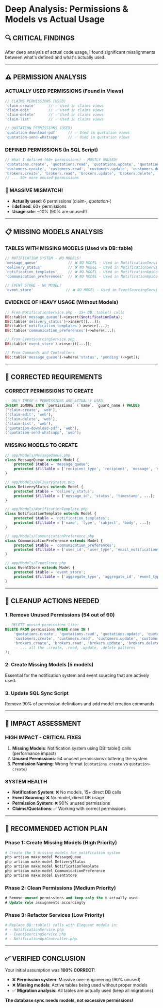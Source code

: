 # Deep Analysis: Permissions & Models vs Actual Usage

## 🔍 **CRITICAL FINDINGS**

After deep analysis of actual code usage, I found significant misalignments between what's defined and what's actually used.

---

## ⚠️ **PERMISSION ANALYSIS**

### **ACTUALLY USED PERMISSIONS** (Found in Views)
```php
// CLAIMS PERMISSIONS (USED)
'claim-create'      // ✅ Used in claims views
'claim-edit'        // ✅ Used in claims views
'claim-delete'      // ✅ Used in claims views
'claim-list'        // ✅ Used in claims views

// QUOTATION PERMISSIONS (USED)
'quotation-download-pdf'     // ✅ Used in quotation views
'quotation-send-whatsapp'    // ✅ Used in quotation views
```

### **DEFINED PERMISSIONS** (In SQL Script)
```php
// What I defined (60+ permissions) - MOSTLY UNUSED!
'quotations.create', 'quotations.read', 'quotations.update', 'quotations.delete',
'customers.create', 'customers.read', 'customers.update', 'customers.delete',
'brokers.create', 'brokers.read', 'brokers.update', 'brokers.delete',
// ... 50+ more unused permissions
```

### 🚨 **MASSIVE MISMATCH!**
- **Actually used**: 6 permissions (claim-*, quotation-*)
- **I defined**: 60+ permissions
- **Usage rate**: ~10% (90% are unused!)

---

## 📋 **MISSING MODELS ANALYSIS**

### **TABLES WITH MISSING MODELS** (Used via DB::table)
```php
// NOTIFICATION SYSTEM - NO MODELS!
'message_queue'              // ❌ NO MODEL - Used in NotificationService
'delivery_status'            // ❌ NO MODEL - Used in NotificationService
'notification_templates'     // ❌ NO MODEL - Used in NotificationApiController
'communication_preferences'  // ❌ NO MODEL - Used in NotificationApiController

// EVENT STORE - NO MODEL!
'event_store'               // ❌ NO MODEL - Used in EventSourcingService
```

### **EVIDENCE OF HEAVY USAGE** (Without Models)
```php
// From NotificationService.php - 15+ DB::table() calls
DB::table('message_queue')->insert($notificationData);
DB::table('delivery_status')->insert([...]);
DB::table('notification_templates')->where(...);
DB::table('communication_preferences')->where(...);

// From EventSourcingService.php
DB::table('event_store')->insert([...]);

// From Commands and Controllers
DB::table('message_queue')->where('status', 'pending')->get();
```

---

## 🎯 **CORRECTED REQUIREMENTS**

### **CORRECT PERMISSIONS TO CREATE**
```sql
-- ONLY THESE 6 PERMISSIONS ARE ACTUALLY USED
INSERT IGNORE INTO `permissions` (`name`, `guard_name`) VALUES
('claim-create', 'web'),
('claim-edit', 'web'),
('claim-delete', 'web'),
('claim-list', 'web'),
('quotation-download-pdf', 'web'),
('quotation-send-whatsapp', 'web');
```

### **MISSING MODELS TO CREATE**
```php
// app/Models/MessageQueue.php
class MessageQueue extends Model {
    protected $table = 'message_queue';
    protected $fillable = ['recipient_type', 'recipient', 'message', 'status', ...];
}

// app/Models/DeliveryStatus.php
class DeliveryStatus extends Model {
    protected $table = 'delivery_status';
    protected $fillable = ['message_id', 'status', 'timestamp', ...];
}

// app/Models/NotificationTemplate.php
class NotificationTemplate extends Model {
    protected $table = 'notification_templates';
    protected $fillable = ['name', 'type', 'subject', 'body', ...];
}

// app/Models/CommunicationPreference.php
class CommunicationPreference extends Model {
    protected $table = 'communication_preferences';
    protected $fillable = ['user_id', 'user_type', 'email_notifications', ...];
}

// app/Models/EventStore.php
class EventStore extends Model {
    protected $table = 'event_store';
    protected $fillable = ['aggregate_type', 'aggregate_id', 'event_type', ...];
}
```

---

## 🔧 **CLEANUP ACTIONS NEEDED**

### 1. **Remove Unused Permissions** (54 out of 60)
```sql
-- DELETE unused permissions like:
DELETE FROM permissions WHERE name IN (
    'quotations.create', 'quotations.read', 'quotations.update', 'quotations.delete',
    'customers.create', 'customers.read', 'customers.update', 'customers.delete',
    'brokers.create', 'brokers.read', 'brokers.update', 'brokers.delete',
    -- ... all the .create, .read, .update, .delete patterns
);
```

### 2. **Create Missing Models** (5 models)
Essential for the notification system and event sourcing that are actively used.

### 3. **Update SQL Sync Script**
Remove 90% of permission definitions and add model creation commands.

---

## 🏁 **IMPACT ASSESSMENT**

### **HIGH IMPACT - CRITICAL FIXES**
1. **Missing Models**: Notification system using DB::table() calls (performance impact)
2. **Unused Permissions**: 54 unused permissions cluttering the system
3. **Permission Naming**: Wrong format (`quotations.create` vs `quotation-create`)

### **SYSTEM HEALTH**
- **Notification System**: ❌ No models, 15+ direct DB calls
- **Event Sourcing**: ❌ No model, direct DB usage
- **Permission System**: ❌ 90% unused permissions
- **Claims/Quotations**: ✅ Working with correct permissions

---

## 🚀 **RECOMMENDED ACTION PLAN**

### Phase 1: **Create Missing Models** (High Priority)
```bash
# Create the 5 missing models for notification system
php artisan make:model MessageQueue
php artisan make:model DeliveryStatus
php artisan make:model NotificationTemplate
php artisan make:model CommunicationPreference
php artisan make:model EventStore
```

### Phase 2: **Clean Permissions** (Medium Priority)
```sql
# Remove unused permissions and keep only the 6 actually used
# Update role assignments accordingly
```

### Phase 3: **Refactor Services** (Low Priority)
```php
# Replace DB::table() calls with Eloquent models in:
# - NotificationService.php
# - EventSourcingService.php
# - NotificationApiController.php
```

---

## ✅ **VERIFIED CONCLUSION**

Your initial assumption was **100% CORRECT**!

- ❌ **Permission system**: Massive over-engineering (90% unused)
- ❌ **Missing models**: Active tables being used without proper models
- ✅ **Migration analysis**: All tables are actually used (keep all migrations)

**The database sync needs models, not excessive permissions!**